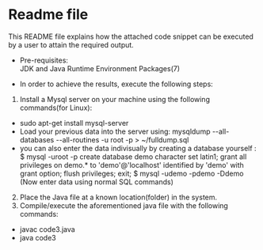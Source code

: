# Readme file

This README file explains how the attached code snippet can be executed by a user to attain the required output. 

- Pre-requisites:  
  JDK and Java Runtime Environment Packages(7)

- In order to achieve the results, execute the following steps:
1. Install a Mysql server on your machine using the following commands(for Linux):
  - sudo apt-get install mysql-server
  - Load your previous data into the server using: mysqldump --all-databases --all-routines -u root -p > ~/fulldump.sql
  - you can also enter the data indivisually by creating a database yourself : 
    $ mysql -uroot -p
     create database demo character set latin1;
     grant all privileges on demo.* to 'demo'@'localhost'
     identified by 'demo' with grant option;
     flush privileges;
     exit;
    $ mysql -udemo -pdemo -Ddemo
      (Now enter data using normal SQL commands)
2. Place the Java file at a known location(folder) in the system.
3. Compile/execute the aforementioned java file with the following commands:
  - javac code3.java
  - java code3


